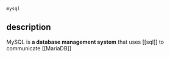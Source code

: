 `mysql`
## description
MySQL is **a database management system** that uses [[sql]] to communicate
[[MariaDB]]

